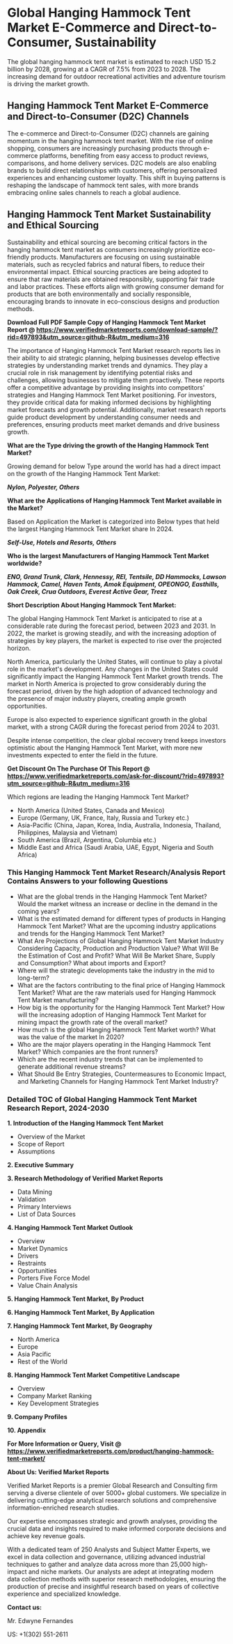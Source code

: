 <h1>Global Hanging Hammock Tent Market E-Commerce and Direct-to-Consumer, Sustainability</h1><p class=""><p>The global hanging hammock tent market is estimated to reach USD 15.2 billion by 2028, growing at a CAGR of 7.5% from 2023 to 2028. The increasing demand for outdoor recreational activities and adventure tourism is driving the market growth.</p><h2>Hanging Hammock Tent Market E-Commerce and Direct-to-Consumer (D2C) Channels</h2><p>The e-commerce and Direct-to-Consumer (D2C) channels are gaining momentum in the hanging hammock tent market. With the rise of online shopping, consumers are increasingly purchasing products through e-commerce platforms, benefiting from easy access to product reviews, comparisons, and home delivery services. D2C models are also enabling brands to build direct relationships with customers, offering personalized experiences and enhancing customer loyalty. This shift in buying patterns is reshaping the landscape of hammock tent sales, with more brands embracing online sales channels to reach a global audience.</p><h2>Hanging Hammock Tent Market Sustainability and Ethical Sourcing</h2><p>Sustainability and ethical sourcing are becoming critical factors in the hanging hammock tent market as consumers increasingly prioritize eco-friendly products. Manufacturers are focusing on using sustainable materials, such as recycled fabrics and natural fibers, to reduce their environmental impact. Ethical sourcing practices are being adopted to ensure that raw materials are obtained responsibly, supporting fair trade and labor practices. These efforts align with growing consumer demand for products that are both environmentally and socially responsible, encouraging brands to innovate in eco-conscious designs and production methods.</p></p><p class=""><strong>Download Full PDF Sample Copy of Hanging Hammock Tent Market Report @ <a href="https://www.verifiedmarketreports.com/download-sample/?rid=497893&utm_source=github-R&utm_medium=316" target="_blank">https://www.verifiedmarketreports.com/download-sample/?rid=497893&utm_source=github-R&utm_medium=316</a></strong></p><p>The importance of&nbsp;Hanging Hammock Tent Market research reports lies in their ability to aid strategic planning, helping businesses develop effective strategies by understanding market trends and dynamics. They play a crucial role in risk management by identifying potential risks and challenges, allowing businesses to mitigate them proactively. These reports offer a competitive advantage by providing insights into competitors' strategies and Hanging Hammock Tent Market positioning. For investors, they provide critical data for making informed decisions by highlighting market forecasts and growth potential. Additionally, market research reports guide product development by understanding consumer needs and preferences, ensuring products meet market demands and drive business growth.</p><p><strong>What are the&nbsp;Type driving the growth of the Hanging Hammock Tent Market?</strong></p><p id="" class="">Growing demand for below Type around the world has had a direct impact on the growth of the Hanging Hammock Tent Market:</p><p class=""><em><strong>Nylon, Polyester, Others</strong></em></p><p class=""><strong>What are the&nbsp;Applications&nbsp;of Hanging Hammock Tent Market available in the Market?</strong></p><p id="" class="">Based on Application the Market is categorized into Below types that held the largest Hanging Hammock Tent Market share In 2024.</p><p class=""><em><strong>Self-Use, Hotels and Resorts, Others</strong></em></p><p class=""><strong>Who is the largest Manufacturers of Hanging Hammock Tent Market worldwide?</strong></p><p><em><strong>ENO, Grand Trunk, Clark, Hennessy, REI, Tentsile, DD Hammocks, Lawson Hammock, Camel, Haven Tents, Amok Equipment, OPEONGO, Easthills, Oak Creek, Crua Outdoors, Everest Active Gear, Treez</strong></em></p><p id="" class=""><strong>Short Description About Hanging Hammock Tent Market:</strong></p><p>The global Hanging Hammock Tent Market is anticipated to rise at a considerable rate during the forecast period, between 2023 and 2031. In 2022, the market is growing steadily, and with the increasing adoption of strategies by key players, the market is expected to rise over the projected horizon.</p><p>North America, particularly the United States, will continue to play a pivotal role in the market's development. Any changes in the United States could significantly impact the Hanging Hammock Tent Market growth trends. The market in North America is projected to grow considerably during the forecast period, driven by the high adoption of advanced technology and the presence of major industry players, creating ample growth opportunities.</p><p>Europe is also expected to experience significant growth in the global market, with a strong CAGR during the forecast period from 2024 to 2031.</p><p>Despite intense competition, the clear global recovery trend keeps investors optimistic about the Hanging Hammock Tent Market, with more new investments expected to enter the field in the future.</p><p id="" class=""><strong>Get Discount On The Purchase Of This Report @ <a href="https://www.verifiedmarketreports.com/ask-for-discount/?rid=497893?utm_source=github-R&utm_medium=316" target="_blank">https://www.verifiedmarketreports.com/ask-for-discount/?rid=497893?utm_source=github-R&utm_medium=316</a></strong></p><p class="">Which regions are leading the Hanging Hammock Tent Market?</p><ul><li>North America (United States, Canada and Mexico)</li><li>Europe (Germany, UK, France, Italy, Russia and Turkey etc.)</li><li>Asia-Pacific (China, Japan, Korea, India, Australia, Indonesia, Thailand, Philippines, Malaysia and Vietnam)</li><li>South America (Brazil, Argentina, Columbia etc.)</li><li>Middle East and Africa (Saudi Arabia, UAE, Egypt, Nigeria and South Africa)</li></ul><h3 id="" class="">This Hanging Hammock Tent Market Research/Analysis Report Contains Answers to your following Questions</h3><ul><li>What are the global trends in the Hanging Hammock Tent Market? Would the market witness an increase or decline in the demand in the coming years?</li><li>What is the estimated demand for different types of products in Hanging Hammock Tent Market? What are the upcoming industry applications and trends for the Hanging Hammock Tent Market?</li><li>What Are Projections of Global Hanging Hammock Tent Market Industry Considering Capacity, Production and Production Value? What Will Be the Estimation of Cost and Profit? What Will Be Market Share, Supply and Consumption? What about imports and Export?</li><li>Where will the strategic developments take the industry in the mid to long-term?</li><li>What are the factors contributing to the final price of Hanging Hammock Tent Market? What are the raw materials used for Hanging Hammock Tent Market manufacturing?</li><li>How big is the opportunity for the Hanging Hammock Tent Market? How will the increasing adoption of Hanging Hammock Tent Market for mining impact the growth rate of the overall market?</li><li>How much is the global Hanging Hammock Tent Market worth? What was the value of the market In 2020?</li><li>Who are the major players operating in the Hanging Hammock Tent Market? Which companies are the front runners?</li><li>Which are the recent industry trends that can be implemented to generate additional revenue streams?</li><li>What Should Be Entry Strategies, Countermeasures to Economic Impact, and Marketing Channels for Hanging Hammock Tent Market Industry?</li></ul><h3 id="" class="">Detailed TOC of Global Hanging Hammock Tent Market Research Report, 2024-2030</h3><p id="" class=""><strong>1. Introduction of the Hanging Hammock Tent Market</strong></p><ul><li>Overview of the Market</li><li>Scope of Report</li><li>Assumptions</li></ul><p id="" class=""><strong>2. Executive Summary</strong></p><p id="" class=""><strong>3. Research Methodology of Verified Market Reports</strong></p><ul><li>Data Mining</li><li>Validation</li><li>Primary Interviews</li><li>List of Data Sources</li></ul><p id="" class=""><strong>4. Hanging Hammock Tent Market Outlook</strong></p><ul><li>Overview</li><li>Market Dynamics</li><li>Drivers</li><li>Restraints</li><li>Opportunities</li><li>Porters Five Force Model</li><li>Value Chain Analysis</li></ul><p id="" class=""><strong>5. Hanging Hammock Tent Market, By Product</strong></p><p id="" class=""><strong>6. Hanging Hammock Tent Market, By Application</strong></p><p id="" class=""><strong>7. Hanging Hammock Tent Market, By Geography</strong></p><ul><li>North America</li><li>Europe</li><li>Asia Pacific</li><li>Rest of the World</li></ul><p id="" class=""><strong>8. Hanging Hammock Tent Market Competitive Landscape</strong></p><ul><li>Overview</li><li>Company Market Ranking</li><li>Key Development Strategies</li></ul><p id="" class=""><strong>9. Company Profiles</strong></p><p id="" class=""><strong>10. Appendix</strong></p><p id="" class=""><strong>For More Information or Query, Visit @ <a href="https://www.verifiedmarketreports.com/product/hanging-hammock-tent-market/" target="_blank">https://www.verifiedmarketreports.com/product/hanging-hammock-tent-market/</a></strong></p><p id="" class=""><strong>About Us: Verified Market Reports</strong></p><p id="" class="">Verified Market Reports is a premier Global Research and Consulting firm serving a diverse clientele of over 5000+ global customers. We specialize in delivering cutting-edge analytical research solutions and comprehensive information-enriched research studies.</p><p id="" class="">Our expertise encompasses strategic and growth analyses, providing the crucial data and insights required to make informed corporate decisions and achieve key revenue goals.</p><p id="" class="">With a dedicated team of 250 Analysts and Subject Matter Experts, we excel in data collection and governance, utilizing advanced industrial techniques to gather and analyze data across more than 25,000 high-impact and niche markets. Our analysts are adept at integrating modern data collection methods with superior research methodologies, ensuring the production of precise and insightful research based on years of collective experience and specialized knowledge.</p><p id="" class=""><strong>Contact us:</strong></p><p id="" class="">Mr. Edwyne Fernandes</p><p id="" class="">US: +1(302) 551-2611</p>